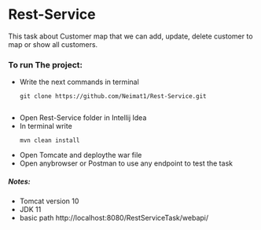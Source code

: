 # Rest-Service
This task about Customer map that we can add, update, delete customer to map or show all customers.

### To run The project:
* Write the next commands in terminal 
  ```
  git clone https://github.com/Neimat1/Rest-Service.git
 
  ```
* Open Rest-Service folder in Intellij Idea
* In terminal write
  ```
  mvn clean install
  ```
* Open Tomcate and deploythe war file
* Open anybrowser or Postman to use any endpoint to test the task 


##### Notes:
* Tomcat version 10
* JDK 11
* basic path http://localhost:8080/RestServiceTask/webapi/
